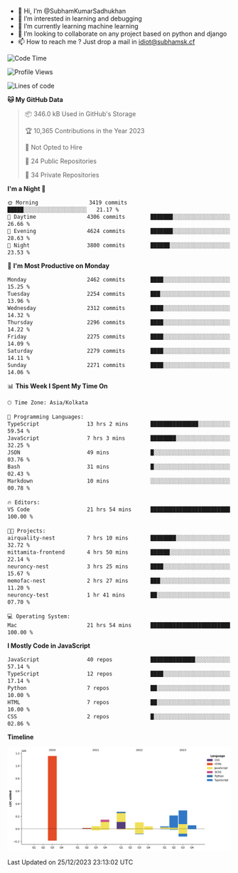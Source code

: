 - 👋 Hi, I’m @SubhamKumarSadhukhan
- 👀 I’m interested in learning and debugging
- 🌱 I’m currently learning machine learning
- 💞️ I’m looking to collaborate on any project based on python and django
- 📫 How to reach me ?
      Just drop a mail in idiot@subhamsk.cf

<!---
SubhamKumarSadhukhan/SubhamKumarSadhukhan is a ✨ special ✨ repository because its `README.md` (this file) appears on your GitHub profile.
You can click the Preview link to take a look at your changes.
--->


<!--START_SECTION:waka-->
![Code Time](http://img.shields.io/badge/Code%20Time-1%2C783%20hrs%2020%20mins-blue)

![Profile Views](http://img.shields.io/badge/Profile%20Views-0-blue)

![Lines of code](https://img.shields.io/badge/From%20Hello%20World%20I%27ve%20Written-2.4%20million%20lines%20of%20code-blue)

**🐱 My GitHub Data** 

> 📦 346.0 kB Used in GitHub's Storage 
 > 
> 🏆 10,365 Contributions in the Year 2023
 > 
> 🚫 Not Opted to Hire
 > 
> 📜 24 Public Repositories 
 > 
> 🔑 34 Private Repositories 
 > 
**I'm a Night 🦉** 

```text
🌞 Morning                3419 commits        █████░░░░░░░░░░░░░░░░░░░░   21.17 % 
🌆 Daytime                4306 commits        ███████░░░░░░░░░░░░░░░░░░   26.66 % 
🌃 Evening                4624 commits        ███████░░░░░░░░░░░░░░░░░░   28.63 % 
🌙 Night                  3800 commits        ██████░░░░░░░░░░░░░░░░░░░   23.53 % 
```
📅 **I'm Most Productive on Monday** 

```text
Monday                   2462 commits        ████░░░░░░░░░░░░░░░░░░░░░   15.25 % 
Tuesday                  2254 commits        ███░░░░░░░░░░░░░░░░░░░░░░   13.96 % 
Wednesday                2312 commits        ████░░░░░░░░░░░░░░░░░░░░░   14.32 % 
Thursday                 2296 commits        ████░░░░░░░░░░░░░░░░░░░░░   14.22 % 
Friday                   2275 commits        ████░░░░░░░░░░░░░░░░░░░░░   14.09 % 
Saturday                 2279 commits        ████░░░░░░░░░░░░░░░░░░░░░   14.11 % 
Sunday                   2271 commits        ████░░░░░░░░░░░░░░░░░░░░░   14.06 % 
```


📊 **This Week I Spent My Time On** 

```text
🕑︎ Time Zone: Asia/Kolkata

💬 Programming Languages: 
TypeScript               13 hrs 2 mins       ███████████████░░░░░░░░░░   59.54 % 
JavaScript               7 hrs 3 mins        ████████░░░░░░░░░░░░░░░░░   32.25 % 
JSON                     49 mins             █░░░░░░░░░░░░░░░░░░░░░░░░   03.76 % 
Bash                     31 mins             █░░░░░░░░░░░░░░░░░░░░░░░░   02.43 % 
Markdown                 10 mins             ░░░░░░░░░░░░░░░░░░░░░░░░░   00.78 % 

🔥 Editors: 
VS Code                  21 hrs 54 mins      █████████████████████████   100.00 % 

🐱‍💻 Projects: 
airquality-nest          7 hrs 10 mins       ████████░░░░░░░░░░░░░░░░░   32.72 % 
mittamita-frontend       4 hrs 50 mins       ██████░░░░░░░░░░░░░░░░░░░   22.14 % 
neuroncy-nest            3 hrs 25 mins       ████░░░░░░░░░░░░░░░░░░░░░   15.67 % 
memofac-nest             2 hrs 27 mins       ███░░░░░░░░░░░░░░░░░░░░░░   11.20 % 
neuroncy-test            1 hr 41 mins        ██░░░░░░░░░░░░░░░░░░░░░░░   07.70 % 

💻 Operating System: 
Mac                      21 hrs 54 mins      █████████████████████████   100.00 % 
```

**I Mostly Code in JavaScript** 

```text
JavaScript               40 repos            ██████████████░░░░░░░░░░░   57.14 % 
TypeScript               12 repos            ████░░░░░░░░░░░░░░░░░░░░░   17.14 % 
Python                   7 repos             ██░░░░░░░░░░░░░░░░░░░░░░░   10.00 % 
HTML                     7 repos             ██░░░░░░░░░░░░░░░░░░░░░░░   10.00 % 
CSS                      2 repos             █░░░░░░░░░░░░░░░░░░░░░░░░   02.86 % 
```



**Timeline**

![Lines of Code chart](https://raw.githubusercontent.com/SubhamKumarSadhukhan/SubhamKumarSadhukhan/main/assets/bar_graph.png)


 Last Updated on 25/12/2023 23:13:02 UTC
<!--END_SECTION:waka-->
